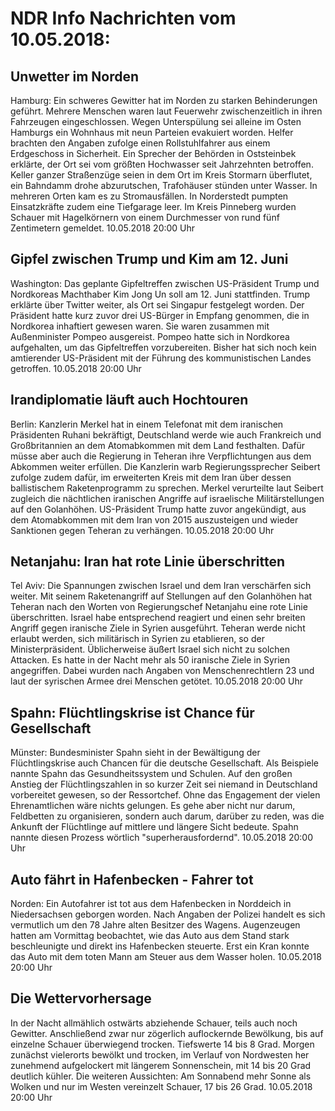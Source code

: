 # NDR Info Nachrichten vom 10.05.2018:


## Unwetter im Norden
Hamburg: Ein schweres Gewitter hat im Norden zu starken Behinderungen geführt. Mehrere Menschen waren laut Feuerwehr zwischenzeitlich in ihren Fahrzeugen eingeschlossen. Wegen Unterspülung sei alleine im Osten Hamburgs ein Wohnhaus mit neun Parteien evakuiert worden. Helfer brachten den Angaben zufolge einen Rollstuhlfahrer aus einem Erdgeschoss in Sicherheit. Ein Sprecher der Behörden in Oststeinbek erklärte, der Ort sei vom größten Hochwasser seit Jahrzehnten betroffen. Keller ganzer Straßenzüge seien in dem Ort im Kreis Stormarn überflutet, ein Bahndamm drohe abzurutschen, Trafohäuser stünden unter Wasser. In mehreren Orten kam es zu Stromausfällen. In Norderstedt pumpten Einsatzkräfte zudem eine Tiefgarage leer. Im Kreis Pinneberg wurden Schauer mit Hagelkörnern von einem Durchmesser von rund fünf Zentimetern gemeldet. 10.05.2018 20:00 Uhr 

## Gipfel zwischen Trump und Kim am 12. Juni
Washington: Das geplante Gipfeltreffen zwischen US-Präsident Trump und Nordkoreas Machthaber Kim Jong Un soll am 12. Juni stattfinden. Trump erklärte über Twitter weiter, als Ort sei Singapur festgelegt worden. Der Präsident hatte kurz zuvor drei US-Bürger in Empfang genommen, die in Nordkorea inhaftiert gewesen waren. Sie waren zusammen mit Außenminister Pompeo ausgereist. Pompeo hatte sich in Nordkorea aufgehalten, um das Gipfeltreffen vorzubereiten. Bisher hat sich noch kein amtierender US-Präsident mit der Führung des kommunistischen Landes getroffen. 10.05.2018 20:00 Uhr 

## Irandiplomatie läuft auch Hochtouren
Berlin: 	Kanzlerin Merkel hat in einem Telefonat mit dem iranischen Präsidenten Ruhani bekräftigt, Deutschland werde wie auch Frankreich und Großbritannien an dem Atomabkommen mit dem Land festhalten. Dafür müsse aber auch die Regierung in Teheran ihre Verpflichtungen aus dem Abkommen weiter erfüllen. Die Kanzlerin warb Regierungssprecher Seibert zufolge zudem dafür, im erweiterten Kreis mit dem Iran über dessen ballistischem Raketenprogramm zu sprechen. Merkel verurteilte laut Seibert zugleich die nächtlichen iranischen Angriffe auf israelische Militärstellungen auf den Golanhöhen. US-Präsident Trump hatte zuvor angekündigt, aus dem Atomabkommen mit dem Iran von 2015 auszusteigen und wieder Sanktionen gegen Teheran zu verhängen. 10.05.2018 20:00 Uhr 

## Netanjahu: Iran hat rote Linie überschritten
Tel Aviv: Die Spannungen zwischen Israel und dem Iran verschärfen sich weiter. Mit seinem Raketenangriff auf Stellungen auf den Golanhöhen hat Teheran nach den Worten von Regierungschef Netanjahu eine rote Linie überschritten. Israel habe entsprechend reagiert und einen sehr breiten Angriff gegen iranische Ziele in Syrien ausgeführt. Teheran werde nicht erlaubt werden, sich militärisch in Syrien zu etablieren, so der Ministerpräsident. Üblicherweise äußert Israel sich nicht zu solchen Attacken. Es hatte in der Nacht mehr als 50 iranische Ziele in Syrien angegriffen. Dabei wurden nach Angaben von Menschenrechtlern 23 und laut der syrischen Armee drei Menschen getötet. 10.05.2018 20:00 Uhr 

## Spahn: Flüchtlingskrise ist Chance für Gesellschaft
Münster: Bundesminister Spahn sieht in der Bewältigung der Flüchtlingskrise auch Chancen für die deutsche Gesellschaft. Als Beispiele nannte Spahn das Gesundheitssystem und Schulen. Auf den großen Anstieg der Flüchtlingszahlen in so kurzer Zeit sei niemand in Deutschland vorbereitet gewesen, so der Ressortchef. Ohne das Engagement der vielen Ehrenamtlichen wäre nichts gelungen. Es gehe aber nicht nur darum, Feldbetten zu organisieren, sondern auch darum, darüber zu reden, was die Ankunft der Flüchtlinge auf mittlere und längere Sicht bedeute. Spahn nannte diesen Prozess wörtlich "superherausfordernd". 10.05.2018 20:00 Uhr 

## Auto fährt in Hafenbecken - Fahrer tot
Norden: Ein Autofahrer ist tot aus dem Hafenbecken in Norddeich in Niedersachsen geborgen worden. Nach Angaben der Polizei handelt es sich vermutlich um den 78 Jahre alten Besitzer des Wagens. Augenzeugen hatten am Vormittag beobachtet, wie das Auto aus dem Stand stark beschleunigte und direkt ins Hafenbecken steuerte. Erst ein Kran konnte das Auto mit dem toten Mann am Steuer aus dem Wasser holen. 10.05.2018 20:00 Uhr 

## Die Wettervorhersage
In der Nacht allmählich ostwärts abziehende Schauer, teils auch noch Gewitter. Anschließend zwar nur zögerlich auflockernde Bewölkung, bis auf einzelne Schauer überwiegend trocken. Tiefswerte 14 bis 8 Grad. Morgen zunächst vielerorts bewölkt und trocken, im Verlauf von Nordwesten her zunehmend aufgelockert mit längerem Sonnenschein, mit 14 bis 20 Grad deutlich kühler. Die weiteren Aussichten: Am Sonnabend mehr Sonne als Wolken und nur im Westen vereinzelt Schauer, 17 bis 26 Grad. 10.05.2018 20:00 Uhr 
